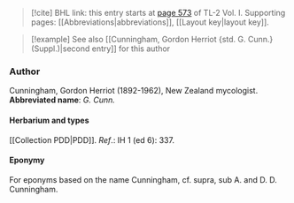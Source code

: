 > [!cite] BHL link: this entry starts at [page 573](https://www.biodiversitylibrary.org/page/33120704) of TL-2 Vol. I.
> Supporting pages: [[Abbreviations|abbreviations]], [[Layout key|layout key]].

> [!example] See also [[Cunningham, Gordon Herriot {std. G. Cunn.} (Suppl.)|second entry]] for this author

### Author

Cunningham, Gordon Herriot (1892-1962), New Zealand mycologist. 
**Abbreviated name**: *G. Cunn.*

#### Herbarium and types

[[Collection PDD|PDD]].
*Ref*.: IH 1 (ed 6): 337.

#### Eponymy

For eponyms based on the name Cunningham, cf. supra, sub A. and D. D. Cunningham.


